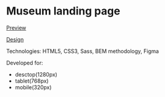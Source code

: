 # Museum landing page

[Preview](https://deelray.github.io/museum-landing-page/)

[Design](https://www.figma.com/file/i8XiqSgs44QEVPHuMbkNO2/museum-prototype?node-id=323%3A1957)

Technologies: HTML5, CSS3, Sass,
BEM methodology, Figma

Developed for:
- desctop(1280px)
- tablet(768px)
- mobile(320px)

